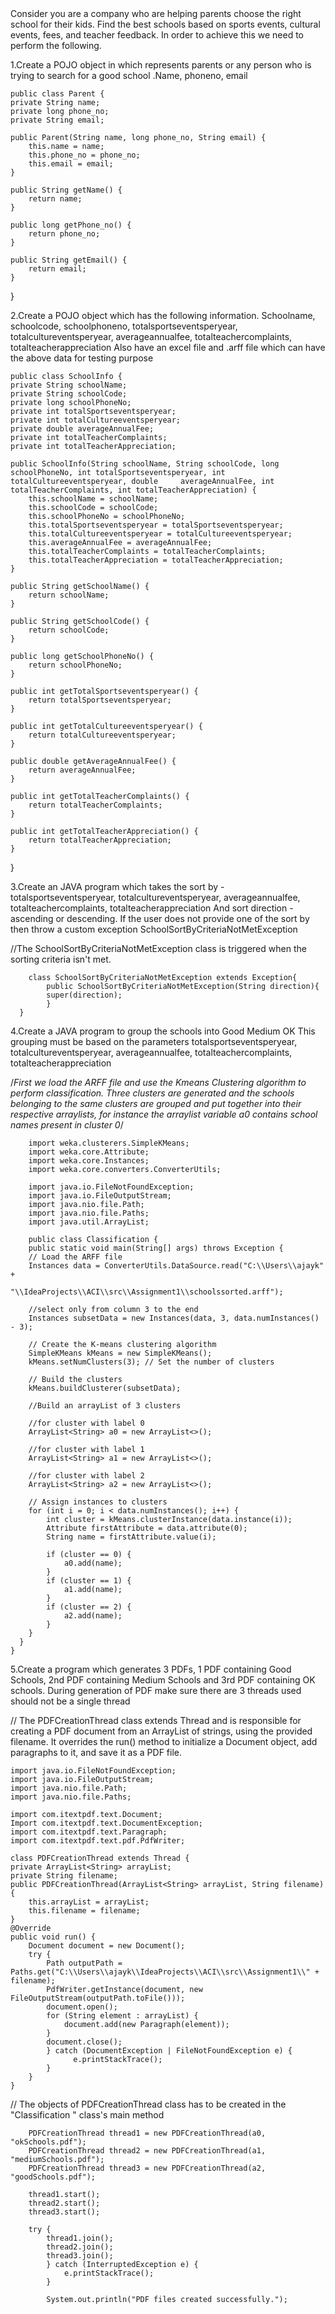 <div align="left">
Consider you are a company who are helping parents choose the right school for their kids. Find the best schools based on sports events, cultural events, fees, and teacher feedback. In
order to achieve this we need to perform the following.
  
  
1.Create a POJO object in which represents parents or any person who is trying to search for a good school .Name, phoneno, email

  
    public class Parent {
    private String name;
    private long phone_no;
    private String email;

    public Parent(String name, long phone_no, String email) {
        this.name = name;
        this.phone_no = phone_no;
        this.email = email;
    }

    public String getName() {
        return name;
    }

    public long getPhone_no() {
        return phone_no;
    }

    public String getEmail() {
        return email;
    }
}

  
  
2.Create a POJO object which has the following information. 
  Schoolname, schoolcode, schoolphoneno, totalsportseventsperyear, totalcultureventsperyear, averageannualfee, totalteachercomplaints, totalteacherappreciation
  Also have an excel file and .arff file which can have the above data for testing purpose



    public class SchoolInfo {
    private String schoolName;
    private String schoolCode;
    private long schoolPhoneNo;
    private int totalSportseventsperyear;
    private int totalCultureeventsperyear;
    private double averageAnnualFee;
    private int totalTeacherComplaints;
    private int totalTeacherAppreciation;

    public SchoolInfo(String schoolName, String schoolCode, long schoolPhoneNo, int totalSportseventsperyear, int totalCultureeventsperyear, double     averageAnnualFee, int totalTeacherComplaints, int totalTeacherAppreciation) {
        this.schoolName = schoolName;
        this.schoolCode = schoolCode;
        this.schoolPhoneNo = schoolPhoneNo;
        this.totalSportseventsperyear = totalSportseventsperyear;
        this.totalCultureeventsperyear = totalCultureeventsperyear;
        this.averageAnnualFee = averageAnnualFee;
        this.totalTeacherComplaints = totalTeacherComplaints;
        this.totalTeacherAppreciation = totalTeacherAppreciation;
    }

    public String getSchoolName() {
        return schoolName;
    }

    public String getSchoolCode() {
        return schoolCode;
    }

    public long getSchoolPhoneNo() {
        return schoolPhoneNo;
    }

    public int getTotalSportseventsperyear() {
        return totalSportseventsperyear;
    }

    public int getTotalCultureeventsperyear() {
        return totalCultureeventsperyear;
    }

    public double getAverageAnnualFee() {
        return averageAnnualFee;
    }

    public int getTotalTeacherComplaints() {
        return totalTeacherComplaints;
    }

    public int getTotalTeacherAppreciation() {
        return totalTeacherAppreciation;
    }

}
  
3.Create an JAVA program which takes the sort by - totalsportseventsperyear, totalcultureventsperyear, averageannualfee, totalteachercomplaints, 
  totalteacherappreciation And sort direction -ascending or descending. If the user does not provide one of the sort by then throw a custom exception
  SchoolSortByCriteriaNotMetException




  //The SchoolSortByCriteriaNotMetException class is triggered when the sorting criteria isn't met.

        class SchoolSortByCriteriaNotMetException extends Exception{
            public SchoolSortByCriteriaNotMetException(String direction){
            super(direction);
            }
      }

4.Create a JAVA program to group the schools into
 Good
 Medium
 OK
 This grouping must be based on the parameters totalsportseventsperyear, totalcultureventsperyear, averageannualfee, totalteachercomplaints, 
 totalteacherappreciation

/*First we load the ARFF file and use the Kmeans Clustering algorithm to perform classification. Three clusters are generated and the schools belonging to the same clusters are grouped and put together into their respective arraylists, for instance the arraylist variable a0 contains school names present in cluster 0*/





        import weka.clusterers.SimpleKMeans;
        import weka.core.Attribute;
        import weka.core.Instances;
        import weka.core.converters.ConverterUtils;

        import java.io.FileNotFoundException;
        import java.io.FileOutputStream;
        import java.nio.file.Path;
        import java.nio.file.Paths;
        import java.util.ArrayList;

        public class Classification {
        public static void main(String[] args) throws Exception {
        // Load the ARFF file
        Instances data = ConverterUtils.DataSource.read("C:\\Users\\ajayk" +
                "\\IdeaProjects\\ACI\\src\\Assignment1\\schoolssorted.arff");

        //select only from column 3 to the end
        Instances subsetData = new Instances(data, 3, data.numInstances() - 3);

        // Create the K-means clustering algorithm
        SimpleKMeans kMeans = new SimpleKMeans();
        kMeans.setNumClusters(3); // Set the number of clusters

        // Build the clusters
        kMeans.buildClusterer(subsetData);

        //Build an arrayList of 3 clusters

        //for cluster with label 0
        ArrayList<String> a0 = new ArrayList<>();

        //for cluster with label 1
        ArrayList<String> a1 = new ArrayList<>();

        //for cluster with label 2
        ArrayList<String> a2 = new ArrayList<>();

        // Assign instances to clusters
        for (int i = 0; i < data.numInstances(); i++) {
            int cluster = kMeans.clusterInstance(data.instance(i));
            Attribute firstAttribute = data.attribute(0);
            String name = firstAttribute.value(i);

            if (cluster == 0) {
                a0.add(name);
            }
            if (cluster == 1) {
                a1.add(name);
            }
            if (cluster == 2) {
                a2.add(name);
            }
        }
      }
    }
 
 5.Create a program which generates 3 PDFs, 1 PDF containing Good Schools, 2nd PDF containing Medium Schools and 3rd PDF containing OK schools. 
   During generation of PDF make sure there are 3 threads used should not be a single thread 

// The PDFCreationThread class extends Thread and is responsible for creating a PDF document from an ArrayList of strings, using the provided filename.
   It overrides the run() method to initialize a Document object, add paragraphs to it, and save it as a PDF file.






   
    import java.io.FileNotFoundException;
    import java.io.FileOutputStream;
    import java.nio.file.Path;
    import java.nio.file.Paths;

    import com.itextpdf.text.Document;
    Import com.itextpdf.text.DocumentException;
    import com.itextpdf.text.Paragraph;
    import com.itextpdf.text.pdf.PdfWriter;

    class PDFCreationThread extends Thread {
    private ArrayList<String> arrayList;
    private String filename;
    public PDFCreationThread(ArrayList<String> arrayList, String filename) {
        this.arrayList = arrayList;
        this.filename = filename;
    }
    @Override
    public void run() {
        Document document = new Document();
        try {
            Path outputPath = Paths.get("C:\\Users\\ajayk\\IdeaProjects\\ACI\\src\\Assignment1\\" + filename);
            PdfWriter.getInstance(document, new FileOutputStream(outputPath.toFile()));
            document.open();
            for (String element : arrayList) {
                document.add(new Paragraph(element));
            }
            document.close();
            } catch (DocumentException | FileNotFoundException e) {
                  e.printStackTrace();
            }
        }
    }
// The objects of PDFCreationThread class has to be created in the "Classification " class's main method


        PDFCreationThread thread1 = new PDFCreationThread(a0, "okSchools.pdf");
        PDFCreationThread thread2 = new PDFCreationThread(a1, "mediumSchools.pdf");
        PDFCreationThread thread3 = new PDFCreationThread(a2, "goodSchools.pdf");

        thread1.start();
        thread2.start();
        thread3.start();

        try {
            thread1.join();
            thread2.join();
            thread3.join();
            } catch (InterruptedException e) {
                e.printStackTrace();
            }

            System.out.println("PDF files created successfully.");
</div>
